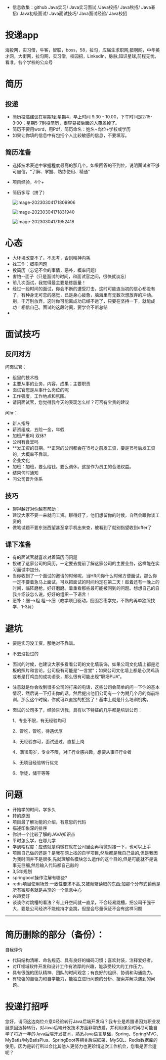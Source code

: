 -  信息收集：github Java实习/ Java实习面试 /Java校招/ Java秋招/ Java春招/ Java初级面试/  Java面试技巧/ Java面试经验/ Java校招

# 投递app

海投网，实习僧，牛客，智联，boss，58，拉勾，应届生求职网,猎聘网，中华英才网，大街网，拉勾网，实习僧，校园招，LinkedIn，脉脉,知识星球,前程无忧，看准，各个学校的公众号

# 简历

## 投递

- 简历投递建议在星期1到星期4，早上时间 9.30 - 10.00，下午时间是2:15-3:00；星期5-7别投简历，很容易被后面的人覆盖掉了。
- 简历不要用word，用Pdf，简历命名：姓名+岗位+学校或学历
- 如果让你填的信息中有包括个人比较敏感的信息，不要填写。

## 简历准备

- 选择技术表述中掌握程度最高的那几个。如果回答的不到位，说明面试者不够可自信。“了解、掌握、熟练使用、精通”

- 项目经验，4个+

- 简历多写（拼了）

  ![image-20230304171809906](Pic/image-20230304171809906.png)

  ![image-20230304171831940](Pic/image-20230304171831940.png)

  ![image-20230304171952418](Pic/image-20230304171952418.png)

  

# 心态

- 大环境改变不了，不思考，否则精神内耗
- 找工作：概率问题
- 投简历（忘记不会的事情，恶补，概率问题）
- 害怕--面子（只是面试的时间，和面试官之间，很快就淡忘）
- 前几次面试，我觉得最主要是练胆量！
- 经过一段时间的面试，你会不断的遭受打击，这时可能连当初的信心都没有了，有种身无可恋的感觉，已是身心疲惫，脑海里有无数次想放弃的冲动。别，千万别放弃，这时你可能离成功已经不远了，只要在坚持一下，就能成功！相信自己。面试的这段时间，要学会不断总结
- 

# 面试技巧

## 反问对方

问面试官：

- 组里的技术栈
- 主要从事的业务，内容，成果；主要职责
- 面试官您是从事什么岗位的呢
- 工作强度，工作地点和氛围。
- 请问面试官，您觉得我今天的表现怎么样？可否有宝贵的建议

问hr：

- 新人指导
- 薪资组成，五险一金，年假
- 加班严重吗 双休?
- 公司有食堂吗
- **发工资的日期。**正常的公司都会在15号之前发工资，要是15号后发工资的，大概率不靠谱。
- 企业文化
- 加班：加班，要么给钱，要么调休。这是作为员工的合法权益。
- 结果何时通知
- 问公司晋升体系

## 技巧

- 聊得越好对你越有帮助；
- 建议大家不要一来就问工资。聊得好了，他们想留你的时候，自然会跟你谈工资的
- 做笔试题不要东张西望甚至拿手机出来查，被看到了就别指望收到offer了

## 课下准备

- 有的面试官就喜欢对着简历问问题
- 投递了这家公司的简历，一定要去提前了解这家公司的主要业务，这样能在实习面试中加分。
- 当你收到了一个面试的邀请的时候呢，当HR问你什么时候方便面试，那么你一定不要着急马上面试，可以把面试的时间约定在第二天！趁着还有一晚上的时间，临阵磨枪，好好磨磨。着重看那些最可能被问到的问题。想想自己的自我介绍该怎么说，好好的组织一下语言！
- 恶补：细-->粗 粗-->细（教学项目驱动，囫囵吞枣学完，不熟的再单独照找学，1-3月）

# 避坑

- 要是实习没工资，那绝对不靠谱。

- 不去没投过的

- 面试的时候，也建议大家多看看公司的文化墙装饰，如果公司文化墙上都是老板的照片和言论，公司极有可能是“一言堂”；如果公司文化墙上都是心灵鸡汤或者是打鸡血的成功语录，那么很有可能出现“职场PUA”。

- 注意就是你会收到很多公司的打来的电话，这些公司会简单的问一下你的基本情况，然后说一下打击你的话，然后提出他们公司有一个为期几个月的岗前培训，那么这个时候，你就可以直接的拒接了！基本上就是什么培训机构。

- 面试的公司多了，经验告诉我，具有以下特征的几乎都是培训公司：

  1、专业不限，有无经验均可

  2、管吃，管吃，待遇优厚

  3、无经验亦可，面试通过，直接上岗

  4、满18周岁，专业不限，对IT行业感兴趣，想要从事IT行业者

  5、无项目经验转行优先

  6、学徒，储干等等

# 问题

- 开始学的时间，学多久
- 转的原因
- 项目最了解功能的介绍，有意思的代码
- 描述印象深的排序
- 你讲一个比较了解的JAVA知识点
- 平时怎么学，在哪儿学
- 学到啥程度：应该就是稍微在就在公司里面再稍微对接一下，也可以上手
- 项目自己做的还是？是我在网上找的自学项目,然后都是我自己做的,但是我因为我时间并不是很多,先就理解各模块怎么运作的这个目的,但是可能就不是说事无巨细,然后输入代码都自己敲的
- 3,5年规划
- springboot操作注解有哪些?
- redis项目使用场景:一致性要求不高,又被频繁读取的东西;加那个分布式锁他是所有微服务就是共享的一个信息中心
- 兴趣爱好
- 谈谈你对跳槽的看法？有上升空间就一直呆，不会轻易跳槽，把公司干强干大，要是公司经济不能维持才会跳，但是会尽量保证不会有这样问题

---

# 简历删除的部分（备份）：

自我评价

- 代码结构清晰、命名规范、具有良好的编码习惯；喜欢封装，注释爱好者。
- 对IT领域软件开发和设计工作有浓厚的兴趣，能承受较大的工作压力。
- 具有很强的团队精神、团队的时间观念；有良好的组织、协调和沟通能力。
- 有较强的自驱力和自学能力，能独立进行问题的分析、搜索并解决遇到的问题。

# 投递打招呼

您好，请问这边岗位介意0经验转行Java后端开发吗？我专业是希腊语因为职业发展原因选择转行，对Java后端开发技术方面非常热爱，并利用课余时间尽可能自学了将近一年的Java后端开发技术，熟悉Java语⾔基础，Spring、SpringMVC、MyBatis/MyBatisPlus、SpringBoot等相关后端框架，MySQL、Redis数据库的使⽤。因为是转行所以会比其他人更努力也更珍惜这次工作机会，您看是否合适呢？

